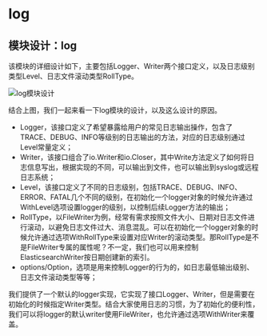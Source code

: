 # log

## 模块设计：log

该模块的详细设计如下，主要包括Logger、Writer两个接口定义，以及日志级别类型Level、日志文件滚动类型RollType。

![log模块设计](../../.gitbook/assets/gorpc-logging.png)

结合上图，我们一起来看一下log模块的设计，以及这么设计的原因。

* Logger，该接口定义了希望暴露给用户的常见日志输出操作，包含了TRACE、DEBUG、INFO等级别的日志输出的方法，对应的日志级别通过Level常量定义；
* Writer，该接口组合了io.Writer和io.Closer，其中Write方法定义了如何将日志信息写出，根据实现的不同，可以输出到文件，也可以输出到syslog或远程日志系统；
* Level，该接口定义了不同的日志级别，包括TRACE、DEBUG、INFO、ERROR、FATAL几个不同的级别，在初始化一个logger对象的时候允许通过WithLevel选项设置logger的级别，以控制后续Logger方法的输出；
* RollType，以FileWriter为例，经常有需求按照文件大小、日期对日志文件进行滚动，以避免日志文件过大、消息混乱。可以在初始化一个logger对象的时候允许通过选项WithRollType来设置对应Writer的滚动类型。那RollType是不是FileWriter专属的属性呢？不一定，我们也可以用来控制ElasticsearchWriter按日期创建新的索引。
* options/Option，选项是用来控制Logger的行为的，如日志最低输出级别、日志文件滚动类型等等；

我们提供了一个默认的logger实现，它实现了接口Logger、Writer，但是需要在初始化的时候指定Writer类型。结合大家使用日志的习惯，为了初始化的便利性，我们可以将logger的默认writer使用FileWriter，也允许通过选项WithWriter来覆盖。





